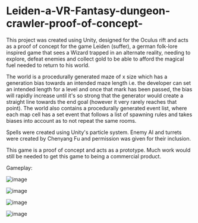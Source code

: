# Leiden-a-VR-Fantasy-dungeon-crawler-proof-of-concept-

This project was created using Unity, designed for the Oculus rift and acts as a proof of concept for the game Leiden (suffer), a german folk-lore inspired game that sees a Wizard trapped in an alternate reality, needing to explore, defeat enemies and collect gold to be able to afford the magical fuel needed to return to his world. 

The world is a procedurally generated maze of x size which has a generation bias towards an intended maze length i.e. the developer can set an intended length for a level and once that mark has been passed, the bias will rapidly increase until it's so strong that the generator would create a straight line towards the end goal (however it very rarely reaches that point). The world also contains a procedurally generated event list, where each map cell has a set event that follows a list of spawning rules and takes biases into account as to not repeat the same rooms.

Spells were created using Unity's particle system. Enemy AI and turrets were created by Chenyang Fu and permission was given for their inclusion.

This game is a proof of concept and acts as a prototype. Much work would still be needed to get this game to being a commercial product.

Gameplay:

![image](https://user-images.githubusercontent.com/28735104/82904580-942be880-9f5a-11ea-9fd1-3d232b2b0a0c.png)

![image](https://user-images.githubusercontent.com/28735104/82905497-ddc90300-9f5b-11ea-9620-caba2464e2e2.png)

![image](https://user-images.githubusercontent.com/28735104/82905591-f76a4a80-9f5b-11ea-8f2b-41af8f5a78bd.png)

![image](https://user-images.githubusercontent.com/28735104/82905728-1ff24480-9f5c-11ea-9d7e-e8bae13ac14c.png)
